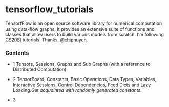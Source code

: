 # tensorflow_tutorials
TensorfFlow is an open source software library for numerical computation using data-flow graphs. It provides an extensive suite of functions and classes that allow users to build various models from scratch. I'm following [CS20SI](https://web.stanford.edu/class/cs20si/syllabus.html) tutorials. Thanks, [@chiphuyen](https://github.com/chiphuyen).

### Contents

- 1
	Tensors, Sessions, Graphs and Sub Graphs (with a reference to Distributed Computation)

- 2
	TensorBoard, Constants, Basic Operations, Data Types, Variables, Interactive Sessions, Control Dependencies, Feed Dicts and Lazy Loading._Get acquainted with randomly generated constants._
- 3
	



